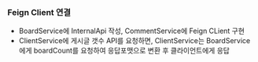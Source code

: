 ### Feign Client 연결
- BoardService에 InternalApi 작성, CommentService에 Feign CLient 구현
- ClientService에 게시글 갯수 API를 요청하면, ClientService는 BoardService에게 boardCount를 요청하여 응답포맷으로 변환 후 클라이언트에게 응답
